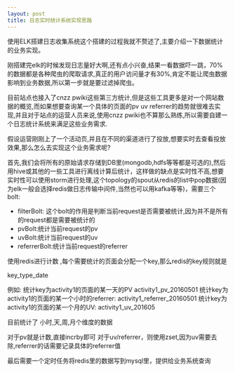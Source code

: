 ```yaml
---
layout: post
title: 日志实时统计系统实现思路
---
```


   使用ELK搭建日志收集系统这个搭建的过程我就不赘述了,主要介绍一下数据统计的业务实现。

   刚搭建完elk的时候发现日志量好大啊,还有点小兴奋,结果一看数据吓一跳，70%的数据都是各种爬虫的爬取请求,真正的用户访问量才有30%,肯定不能让爬虫数据影响到业务数据,所以第一步就是要过滤掉爬虫。

   目前站点也接入了cnzz  pwiki这些第三方统计,但是这些工具更多是对一个网站数据的概览,而如果想要查询某一个具体的页面的pv uv referrer的趋势就很难去实现,并且对于站点的运营人员来说,使用cnzz pwiki也不算那么熟练,所以需要自建一个日志统计系统来满足这些业务需求.

   假设运营刚刚上了一个活动页,并且在不同的渠道进行了投放,想要实时去查看投放效果,那么怎么去实现这个业务需求呢?

   首先,我们会将所有的原始请求存储到DB里(mongodb,hdfs等等都是可选的),然后用hive或其他的一些工具进行离线计算后统计，这样做的缺点是实时性不高,想要实时性可以使用storm进行处理,这个topology的spout从redis的list中pop数据(因为elk一般会选择redis做日志传输中间件,当然也可以用kafka等等)，需要三个bolt:
   <ul>
   		<li>filterBolt: 这个bolt的作用是判断当前request是否需要被统计,因为并不是所有的request都是需要被统计的</li>
   		<li>pvBolt:统计当前request的pv</li>
   		<li>uvBolt:统计当前request的uv</li>
   		<li>referrerBolt:统计当前request的referrer</li>
   </ul>

使用redis进行计数 ,每个需要统计的页面会分配一个key,那么redis的key规则就是

key_type_date

例如: 统计key为activity1的页面的某一天的PV               activity1_pv_20160501
     统计key为activity1的页面的某一个小时的referrer:    activity1_referrer_20160501
     统计key为activity1的页面的某一个月的UV:    activity1_uv_201605

目前统计了 小时,天,周,月个维度的数据

对于pv就是计数,直接incrby即可
对于uv/referrer，则使用zset,因为uv需要去除,referrer的话需要记录具体的referrer值

最后需要一个定时任务将redis里的数据写到mysql里，提供给业务系统查询



 